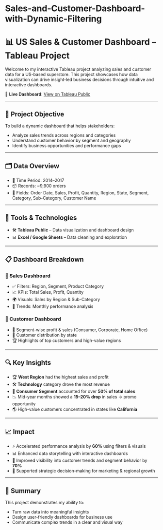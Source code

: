 # Sales-and-Customer-Dashboard-with-Dynamic-Filtering
# 📊 US Sales & Customer Dashboard – Tableau Project

Welcome to my interactive Tableau project analyzing sales and customer data for a US-based superstore. This project showcases how data visualization can drive insight-led business decisions through intuitive and interactive dashboards.

🔗 **Live Dashboard**: [View on Tableau Public](https://public.tableau.com/app/profile/dibyani.sahu7767/viz/SalesDashboardUS_17455359910900/SalesDashboard)

---

## 🎯 Project Objective

To build a dynamic dashboard that helps stakeholders:
- Analyze sales trends across regions and categories
- Understand customer behavior by segment and geography
- Identify business opportunities and performance gaps

---

## 🗂️ Data Overview

- 📅 Time Period: 2014–2017  
- 📦 Records: ~9,900 orders  
- 🧾 Fields: Order Date, Sales, Profit, Quantity, Region, State, Segment, Category, Sub-Category, Customer Name

---

## 🧰 Tools & Technologies

- 🛠️ **Tableau Public** – Data visualization and dashboard design  
- 📊 **Excel / Google Sheets** – Data cleaning and exploration

---

## 📋 Dashboard Breakdown

### 🔹 Sales Dashboard
- ✅ Filters: Region, Segment, Product Category  
- 📈 KPIs: Total Sales, Profit, Quantity  
- 🌍 Visuals: Sales by Region & Sub-Category  
- 📆 Trends: Monthly performance analysis

### 🔹 Customer Dashboard
- 👥 Segment-wise profit & sales (Consumer, Corporate, Home Office)  
- 📍 Customer distribution by state  
- 🏆 Highlights of top customers and high-value regions

---

## 🔍 Key Insights

- 🏆 **West Region** had the highest sales and profit  
- 🛠️ **Technology** category drove the most revenue  
- 👥 **Consumer Segment** accounted for over **50% of total sales**  
- 📉 Mid-year months showed a **15–20% drop** in sales → promo opportunity  
- 🌎 High-value customers concentrated in states like **California**

---

## 📈 Impact

- ⚡ Accelerated performance analysis by **60%** using filters & visuals  
- 📊 Enhanced data storytelling with interactive dashboards  
- 🎯 Improved visibility into customer trends and segment behavior by **70%**  
- 🧠 Supported strategic decision-making for marketing & regional growth

---

## 🧾 Summary

This project demonstrates my ability to:
- Turn raw data into meaningful insights  
- Design user-friendly dashboards for business use  
- Communicate complex trends in a clear and visual way





